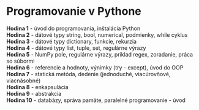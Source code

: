 # Programovanie v Pythone

**Hodina 1** - úvod do programovania, inštalácia Python  
**Hodina 2** - dátové typy string, bool, numerical, podmienky, while cyklus  
**Hodina 3** - dátové typy dictionary, funkcie, rekurzia  
**Hodina 4** - dátové typy list, tuple, set, regulárne výrazy  
**Hodina 5** - NumPy pole, regulárne výrazy, príklad regex, zoradanie, práca so súbormi  
**Hodina 6** - referencie a hodnoty, výnimky (try - except), úvod do OOP  
**Hodina 7** - statická metóda, dedenie (jednoduché, viacúrovňové, viacnásobné)  
**Hodina 8** - enkapsulácia  
**Hodina 9** - abstrakcia  
**Hodina 10** - databázy, správa pamäte, paralelné programovanie - úvod  
